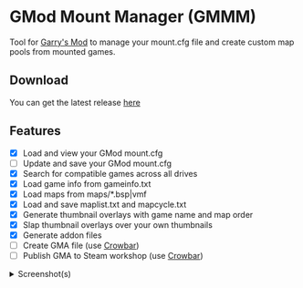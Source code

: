 # GMod Mount Manager (GMMM)

Tool for [Garry's Mod](https://store.steampowered.com/app/4000/Garrys_Mod/) to manage your mount.cfg file and create custom map pools from mounted games.

## Download

You can get the latest release [here](https://github.com/Bluscream/GMod-Mount-Manager/releases/)

## Features

- [x] Load and view your GMod mount.cfg
- [ ] Update and save your GMod mount.cfg
- [x] Search for compatible games across all drives
- [x] Load game info from gameinfo.txt
- [x] Load maps from maps/\*.bsp|vmf
- [x] Load and save maplist.txt and mapcycle.txt
- [x] Generate thumbnail overlays with game name and map order
- [x] Slap thumbnail overlays over your own thumbnails
- [x] Generate addon files
- [ ] Create GMA file (use [Crowbar](https://steamcommunity.com/sharedfiles/filedetails/?id=2003940195))
- [ ] Publish GMA to Steam workshop (use [Crowbar](https://steamcommunity.com/sharedfiles/filedetails/?id=2003940195))

<details>
<summary>Screenshot(s)</summary>

![](https://i.imgur.com/fXI8300.png)
![](https://i.imgur.com/PbQuJrh.png)

</details
